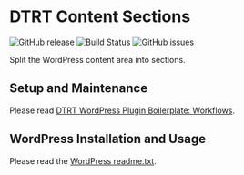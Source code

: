 # DTRT Content Sections

[![GitHub release](https://img.shields.io/github/release/dotherightthing/wpdtrt-contentsections.svg)](https://github.com/dotherightthing/wpdtrt-contentsections/releases) [![Build Status](https://travis-ci.org/dotherightthing/wpdtrt-contentsections.svg?branch=master)](https://travis-ci.org/dotherightthing/wpdtrt-contentsections) [![GitHub issues](https://img.shields.io/github/issues/dotherightthing/wpdtrt-contentsections.svg)](https://github.com/dotherightthing/wpdtrt-contentsections/issues)

Split the WordPress content area into sections.

## Setup and Maintenance

Please read [DTRT WordPress Plugin Boilerplate: Workflows](https://github.com/dotherightthing/wpdtrt-plugin-boilerplate-boilerplate/wiki/Workflows).

## WordPress Installation and Usage

Please read the [WordPress readme.txt](readme.txt).
